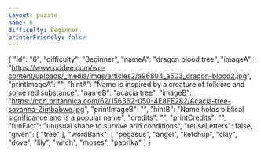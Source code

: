 ```yaml
---
layout: puzzle
name: 6
difficulty: Beginner
printerFriendly: false
---
```

{
    "id": "6",
    "difficulty": "Beginner",
    "nameA": "dragon blood tree",
    "imageA": "https://www.oddee.com/wp-content/uploads/_media/imgs/articles2/a96804_a503_dragon-blood2.jpg",
    "printImageA": "",
    "hintA": "Name is inspired by a creature of folklore and some red substance",
    "nameB": "acacia tree",
    "imageB": "https://cdn.britannica.com/62/156362-050-4E8FE282/Acacia-tree-savanna-Zimbabwe.jpg",
    "printImageB": "",
    "hintB": "Name holds biblical significance and is a popular name",
    "credits": "",
    "printCredits": "",
    "funFact": "unusual shape to survive arid conditions",
    "reuseLetters": false,
    "given": [
        "tree"
    ],
    "wordBank": [
        "pegasus",
        "angel",
        "ketchup",
        "clay",
        "dove",
        "lily",
        "witch",
        "moses",
        "paprika"
    ]
}